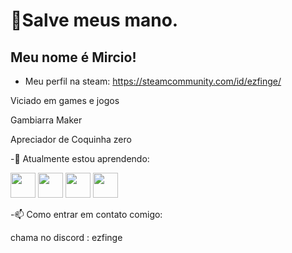 
# 👋Salve meus mano.
## Meu nome é Mircio!

- Meu perfil na steam: 
      https://steamcommunity.com/id/ezfinge/

<p> Viciado em games e jogos </p>
<p>Gambiarra Maker</p>
<p>Apreciador de Coquinha zero</p>

-🌱 Atualmente estou aprendendo:

<img src="https://cdn.jsdelivr.net/gh/devicons/devicon@latest/icons/python/python-original.svg" width="40" height="40"/> <img src="https://cdn.jsdelivr.net/gh/devicons/devicon@latest/icons/javascript/javascript-original.svg" width="40" height="40" />  <img src="https://cdn.jsdelivr.net/gh/devicons/devicon@latest/icons/html5/html5-original.svg" width="40" height="40"/>  <img src="https://cdn.jsdelivr.net/gh/devicons/devicon@latest/icons/css3/css3-original.svg" width="40" height="40"/>

-📫 Como entrar em contato comigo: 

chama no discord : ezfinge
